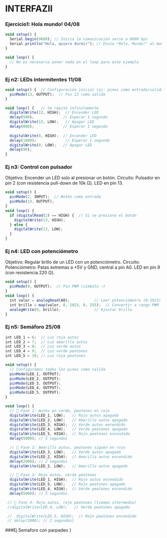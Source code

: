 # INTERFAZII
### Ejercicio1: Hola mundo! 04/08
```js
void setup() {
  Serial.begin(9600); // Inicia la comunicación serie a 9600 bps
  Serial.println("Hola, quiero dormir"); // Envía "Hola, Mundo!" al monitor serie
}

void loop() {
  // No es necesario poner nada en el loop para este ejemplo
}
```
### Ej n2: LEDs intermitentes 11/08

```js
void setup() {  // Configuración inicial (ej: pines como entrada/salida)
  pinMode(13, OUTPUT);  // Pin 13 como salida
}

void loop() {   // Se repite infinitamente
  digitalWrite(13, HIGH);  // Encender LED
  delay(500);             // Esperar 1 segundo
  digitalWrite(13, LOW);   // Apagar LED
  delay(800);             // Esperar 1 segundo
  
  digitalWrite(8, HIGH);  // Encender LED
  delay(1000);             // Esperar 1 segundo
  digitalWrite(8, LOW);   // Apagar LED
  delay(90);  
}
```
### Ej n3: Control con pulsador
Objetivo: Encender un LED solo al presionar un botón. Circuito: Pulsador en pin 2 (con resistencia pull-down de 10k Ω). LED en pin 13.
```js
void setup() {
  pinMode(2, INPUT);  // Botón como entrada
  pinMode(13, OUTPUT);
}
void loop() {
  if (digitalRead(2) == HIGH) {  // Si se presiona el botón
    digitalWrite(13, HIGH);
  } else {
    digitalWrite(13, LOW);
  }
}
```
### Ej n4: LED con potenciómetro
Objetivo: Regular brillo de un LED con un potenciómetro. Circuito: Potenciómetro: Patas extremas a +5V y GND, central a pin A0. LED en pin 9 (con resistencia 220 Ω).
```js
void setup() {
  pinMode(9, OUTPUT);  // Pin PWM (símbolo ~)
}
void loop() {
  int valor = analogRead(A0);           // Leer potenciómetro (0-1023)
  int brillo = map(valor, 0, 1023, 0, 255);  // Convertir a rango PWM
  analogWrite(9, brillo);               // Ajustar brillo
}
```
### Ej n5: Semáforo 25/08
```js
int LED_1 = 6;  // Luz roja autos
int LED_2 = 7;  // Luz amarilla autos
int LED_3 = 8;  // Luz verde autos
int LED_4 = 9;  // Luz verde peatones
int LED_5 = 10; // Luz roja peatones

void setup() {
  // Configuramos todos los pines como salida
  pinMode(LED_1, OUTPUT);
  pinMode(LED_2, OUTPUT);
  pinMode(LED_3, OUTPUT);
  pinMode(LED_4, OUTPUT);
  pinMode(LED_5, OUTPUT);
}

void loop() {
  // 🚦 Fase 1: Autos en verde, peatones en rojo
  digitalWrite(LED_1, LOW);   // Rojo autos apagado
  digitalWrite(LED_2, LOW);   // Amarillo autos apagado
  digitalWrite(LED_3, HIGH);  // Verde autos encendido
  digitalWrite(LED_4, LOW);   // Verde peatones apagado
  digitalWrite(LED_5, HIGH);  // Rojo peatones encendido
  delay(5000); // 5 segundos

  // 🚦 Fase 2: Amarillo autos, peatones siguen en rojo
  digitalWrite(LED_3, LOW);   // Verde autos apagado
  digitalWrite(LED_2, HIGH);  // Amarillo autos encendido
  delay(2000); // 2 segundos
  digitalWrite(LED_2, LOW);   // Amarillo autos apagado

  // 🚦 Fase 3: Rojo autos, verde peatones
  digitalWrite(LED_1, HIGH);  // Rojo autos encendido
  digitalWrite(LED_5, LOW);   // Rojo peatones apagado
  digitalWrite(LED_4, HIGH);  // Verde peatones encendido
  delay(5000); // 5 segundos

 // 🚦 Fase 4: Rojo autos, rojo peatones (tiempo intermedio)
 //digitalWrite(LED_4, LOW);   // Verde peatones apagado

 //  digitalWrite(LED_5, HIGH);  // Rojo peatones encendido
 // delay(2000); // 2 segundos}
```

###Ej Semaforo con parpadeo 
}
```
